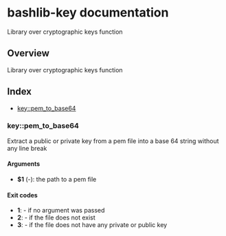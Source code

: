 # bashlib-key documentation

Library over cryptographic keys function

## Overview

Library over cryptographic keys function

## Index

* [key::pem_to_base64](#keypem_to_base64)

### key::pem_to_base64

Extract a public or private key from a pem file into a base 64 string without any line break

#### Arguments

* **$1** (-): the path to a pem file

#### Exit codes

* **1**: - if no argument was passed
* **2**: - if the file does not exist
* **3**: - if the file does not have any private or public key

